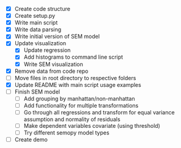 * [x] Create code structure
* [x] Create setup.py
* [x] Write main script
* [x] Write data parsing
* [x] Write initial version of SEM model
* [x] Update visualization
    * [x] Update regression
    * [x] Add histograms to command line script
    * [x] Write SEM visualization
* [x] Remove data from code repo
* [ ] Move files in root directory to respective folders
* [x] Update README with main script usage examples
* [ ] Finish SEM model
    * [ ] Add grouping by manhattan/non-manhattan
    * [ ] Add functionality for multiple transformations
    * [ ] Go through all regressions and transform for equal variance assumption and normality of residuals
    * [ ] Make dependent variables covariate (using threshold)
    * [ ] Try different semopy model types
* [ ] Create demo